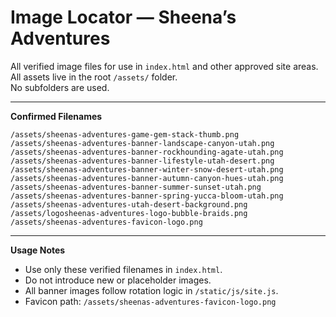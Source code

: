 # Image Locator — Sheena’s Adventures

All verified image files for use in `index.html` and other approved site areas.  
All assets live in the root `/assets/` folder.  
No subfolders are used.

---

**Confirmed Filenames**

```
/assets/sheenas-adventures-game-gem-stack-thumb.png
/assets/sheenas-adventures-banner-landscape-canyon-utah.png
/assets/sheenas-adventures-banner-rockhounding-agate-utah.png
/assets/sheenas-adventures-banner-lifestyle-utah-desert.png
/assets/sheenas-adventures-banner-winter-snow-desert-utah.png
/assets/sheenas-adventures-banner-autumn-canyon-hues-utah.png
/assets/sheenas-adventures-banner-summer-sunset-utah.png
/assets/sheenas-adventures-banner-spring-yucca-bloom-utah.png
/assets/sheenas-adventures-utah-desert-background.png
/assets/logosheenas-adventures-logo-bubble-braids.png
/assets/sheenas-adventures-favicon-logo.png
```

---

**Usage Notes**
- Use only these verified filenames in `index.html`.
- Do not introduce new or placeholder images.
- All banner images follow rotation logic in `/static/js/site.js`.
- Favicon path: `/assets/sheenas-adventures-favicon-logo.png`
